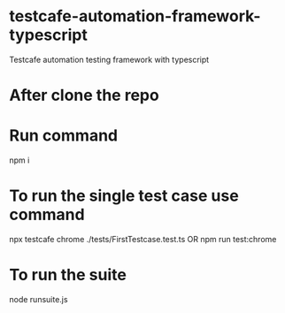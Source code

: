 # testcafe-automation-framework-typescript
Testcafe automation testing framework with typescript
# After clone the repo 
# Run command 
npm i
# To run the single test case use command
npx testcafe chrome ./tests/FirstTestcase.test.ts
OR
npm run test:chrome

# To run the suite

node runsuite.js
